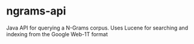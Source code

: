 ngrams-api
==========

Java API for querying a N-Grams corpus. Uses Lucene for searching and indexing from the Google Web-1T format 